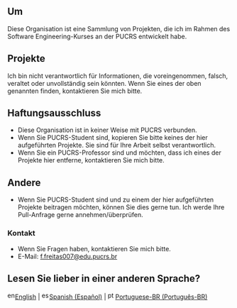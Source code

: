 ## Um

Diese Organisation ist eine Sammlung von Projekten, die ich im Rahmen des Software Engineering-Kurses an der PUCRS entwickelt habe.

## Projekte

Ich bin nicht verantwortlich für Informationen, die voreingenommen, falsch, veraltet oder unvollständig sein könnten.
Wenn Sie eines der oben genannten finden, kontaktieren Sie mich bitte.

## Haftungsausschluss

- Diese Organisation ist in keiner Weise mit PUCRS verbunden.
- Wenn Sie PUCRS-Student sind, kopieren Sie bitte keines der hier aufgeführten Projekte. Sie sind für Ihre Arbeit selbst verantwortlich.
- Wenn Sie ein PUCRS-Professor sind und möchten, dass ich eines der Projekte hier entferne, kontaktieren Sie mich bitte.

## Andere

- Wenn Sie PUCRS-Student sind und zu einem der hier aufgeführten Projekte beitragen möchten, können Sie dies gerne tun. Ich werde Ihre Pull-Anfrage gerne annehmen/überprüfen.

### Kontakt

- Wenn Sie Fragen haben, kontaktieren Sie mich bitte.
- E-Mail: [f.freitas007@edu.pucrs.br](mailto:f.freitas007@edu.pucrs.br)

<div>
    <h2>Lesen Sie lieber in einer anderen Sprache?</h2>
    <a href="https://github.com/EngenhariaSoftwarePUCRS/.github/blob/main/lang/README.en.md" target="_blank"><img height="17" src="https://github.com/EngenhariaSoftwarePUCRS/.github/blob/main/lang/flags/us.svg" alt="en" />English</a> | 
    <a href="https://github.com/EngenhariaSoftwarePUCRS/.github/blob/main/lang/README.es.md" target="_blank"><img height="17" src="https://github.com/EngenhariaSoftwarePUCRS/.github/blob/main/lang/flags/es.svg" alt="es" />Spanish (Español)</a> | 
    <a href="https://github.com/EngenhariaSoftwarePUCRS/.github/blob/main/README.md" target="_blank"><img height="17" src="https://github.com/EngenhariaSoftwarePUCRS/.github/blob/main/lang/flags/br.svg" alt="pt-br" />Portuguese-BR (Português-BR)</a>
</div>
